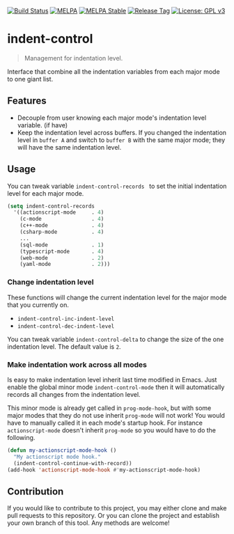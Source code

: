 [![Build Status](https://travis-ci.com/jcs-elpa/indent-control.svg?branch=master)](https://travis-ci.com/jcs-elpa/indent-control)
[![MELPA](https://melpa.org/packages/indent-control-badge.svg)](https://melpa.org/#/indent-control)
[![MELPA Stable](https://stable.melpa.org/packages/indent-control-badge.svg)](https://stable.melpa.org/#/indent-control)
[![Release Tag](https://img.shields.io/github/v/release/jcs-elpa/indent-control.svg)](https://github.com/jcs-elpa/indent-control/releases/latest)
[![License: GPL v3](https://img.shields.io/badge/License-GPL%20v3-blue.svg)](https://www.gnu.org/licenses/gpl-3.0)

# indent-control
> Management for indentation level.

Interface that combine all the indentation variables from each major mode
to one giant list.

## Features

* Decouple from user knowing each major mode's indentation level variable. (if have)
* Keep the indentation level across buffers. If you changed the indentation level
in `buffer A` and switch to `buffer B` with the same major mode; they will have
the same indentation level.

## Usage

You can tweak variable `indent-control-records ` to set the initial
indentation level for each major mode.

```el
(setq indent-control-records
  '((actionscript-mode     . 4)
    (c-mode                . 4)
    (c++-mode              . 4)
    (csharp-mode           . 4)
    ...
    (sql-mode              . 1)
    (typescript-mode       . 4)
    (web-mode              . 2)
    (yaml-mode             . 2)))
```

### Change indentation level

These functions will change the current indentation level for the major mode
that you currently on.

* `indent-control-inc-indent-level`
* `indent-control-dec-indent-level`

You can tweak variable `indent-control-delta` to change the size of the one
indentation level. The default value is `2`.

### Make indentation work across all modes

Is easy to make indentation level inherit last time modified in Emacs.
Just enable the global minor mode `indent-control-mode` then it will
automatically records all changes from the indentation level.

This minor mode is already get called in `prog-mode-hook`, but with some
major modes that they do not use inherit `prog-mode` will not work!
You would have to manually called it in each mode's startup hook.
For instance `actionscript-mode` doesn't inherit `prog-mode` so you would
have to do the following.

```el
(defun my-actionscript-mode-hook ()
  "My actionscript mode hook."
  (indent-control-continue-with-record))
(add-hook 'actionscript-mode-hook #'my-actionscript-mode-hook)
```

## Contribution

If you would like to contribute to this project, you may either
clone and make pull requests to this repository. Or you can
clone the project and establish your own branch of this tool.
Any methods are welcome!
